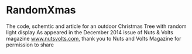 # RandomXmas
The code, schemtic and article for an outdoor Christmas Tree with random light display
As appeared in the December 2014 issue of Nuts & Volts magazine www.nutsvolts.com, 
thank you to Nuts and Volts Magazine for permission to share 

